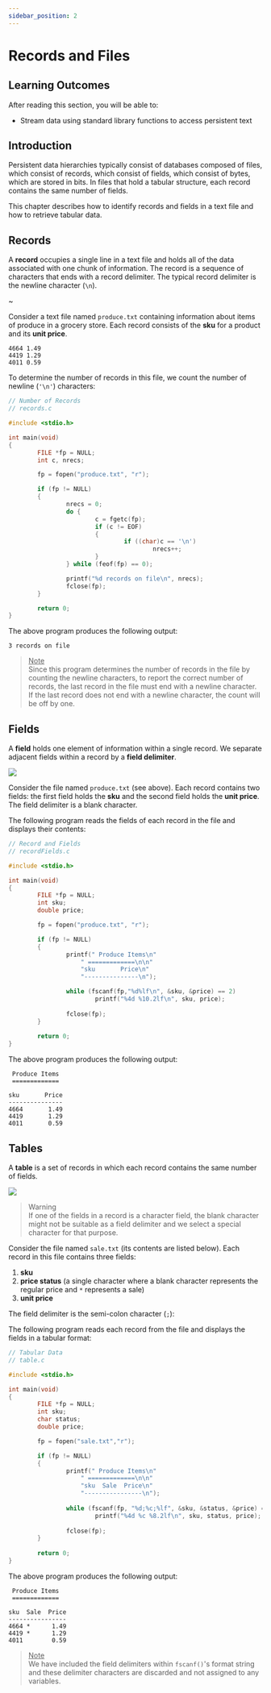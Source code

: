 ```yaml
---
sidebar_position: 2
---
```

# Records and Files

## Learning Outcomes

After reading this section, you will be able to:

* Stream data using standard library functions to access persistent text

## Introduction

Persistent data hierarchies typically consist of databases composed of files, which consist of records, which consist of fields, which consist of bytes, which are stored in bits.  In files that hold a tabular structure, each record contains the same number of fields. 

This chapter describes how to identify records and fields in a text file and how to retrieve tabular data.

## Records

A **record** occupies a single line in a text file and holds all of the data associated with one chunk of information.  The record is a sequence of characters that ends with a record delimiter.  The typical record delimiter is the newline character (`\n`). 

~[](https://ict.senecacollege.ca//~ipc144/pages/images/records.png)

Consider a text file named `produce.txt` containing information about items of produce in a grocery store.  Each record consists of the **sku** for a product and its **unit price**.

```
4664 1.49
4419 1.29
4011 0.59 
```

To determine the number of records in this file, we count the number of newline (`'\n'`) characters: 

```c
// Number of Records
// records.c

#include <stdio.h>

int main(void)
{
        FILE *fp = NULL;
        int c, nrecs;

        fp = fopen("produce.txt", "r");

        if (fp != NULL)
        {
                nrecs = 0;
                do {
                        c = fgetc(fp);
                        if (c != EOF)
                        {
                                if ((char)c == '\n') 
                                        nrecs++;
                        }
                } while (feof(fp) == 0);

                printf("%d records on file\n", nrecs);
                fclose(fp);
        }

        return 0;
}
```

The above program produces the following output:

```
3 records on file
```

> <u>Note</u><br/>
> Since this program determines the number of records in the file by counting the newline characters, to report the correct number of records, the last record in the file must end with a newline character.  If the last record does not end with a newline character, the count will be off by one. 

## Fields

A **field** holds one element of information within a single record.  We separate adjacent fields within a record by a **field delimiter**. 

![](https://ict.senecacollege.ca//~ipc144/pages/images/fields.png)

Consider the file named `produce.txt` (see above).  Each record contains two fields: the first field holds the **sku** and the second field holds the **unit price**.  The field delimiter is a blank character. 

The following program reads the fields of each record in the file and displays their contents:

```c
// Record and Fields
// recordFields.c

#include <stdio.h>

int main(void)
{
        FILE *fp = NULL;
        int sku;
        double price;

        fp = fopen("produce.txt", "r");

        if (fp != NULL) 
        {
                printf(" Produce Items\n"
                    " =============\n\n"
                    "sku       Price\n"
                    "---------------\n");

                while (fscanf(fp,"%d%lf\n", &sku, &price) == 2) 
                        printf("%4d %10.2lf\n", sku, price); 
                
                fclose(fp);
        }
        
        return 0;
}
```

The above program produces the following output:

```
 Produce Items
 =============

sku       Price
---------------
4664       1.49
4419       1.29
4011       0.59 
```

## Tables

A **table** is a set of records in which each record contains the same number of fields.

![](https://ict.senecacollege.ca//~ipc144/pages/images/tables.png)

> Warning<br/>
> If one of the fields in a record is a character field, the blank character might not be suitable as a field delimiter and we select a special character for that purpose. 

Consider the file named `sale.txt` (its contents are listed below).  Each record in this file contains three fields: 

1. **sku**
2. **price status** (a single character where a blank character represents the regular price and `*` represents a sale) 
3. **unit price**

The field delimiter is the semi-colon character (`;`): 

The following program reads each record from the file and displays the fields in a tabular format:

```c
// Tabular Data
// table.c

#include <stdio.h>

int main(void)
{
        FILE *fp = NULL;
        int sku;
        char status;
        double price;

        fp = fopen("sale.txt","r");

        if (fp != NULL)
        {
                printf(" Produce Items\n"
                    " =============\n\n"
                    "sku  Sale  Price\n"
                    "----------------\n");
                
                while (fscanf(fp, "%d;%c;%lf", &sku, &status, &price) == 3)
                        printf("%4d %c %8.2lf\n", sku, status, price);
                
                fclose(fp);
        }
   
        return 0;
}
```

The above program produces the following output:

```
 Produce Items
 =============

sku  Sale  Price
----------------
4664 *      1.49
4419 *      1.29
4011        0.59 
```

> <u>Note</u><br/>
> We have included the field delimiters within `fscanf()`'s format string and these delimiter characters are discarded and not assigned to any variables.
